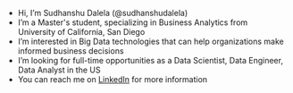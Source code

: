 - Hi, I’m Sudhanshu Dalela (@sudhanshudalela)
- I’m a Master's student, specializing in Business Analytics from University of California, San Diego
- I’m interested in Big Data technologies that can help organizations make informed business decisions
- I’m looking for full-time opportunities as a Data Scientist, Data Engineer, Data Analyst in the US
- You can reach me on [LinkedIn](https://www.linkedin.com/in/sudhanshudalela/) for more information

<!---
sudhanshudalela/sudhanshudalela is a ✨ special ✨ repository because its `README.md` (this file) appears on your GitHub profile.
You can click the Preview link to take a look at your changes.
--->
